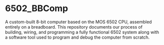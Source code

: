 # 6502_BBComp
A custom-built 8-bit computer based on the MOS 6502 CPU, assembled entirely on a breadboard. This repository documents our process of building, wiring, and programming a fully functional 6502 system along with a software tool used to program and debug the computer from scratch.
